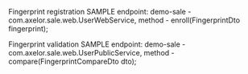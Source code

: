 Fingerprint registration SAMPLE endpoint:
    demo-sale - com.axelor.sale.web.UserWebService, method - enroll(FingerprintDto fingerprint);

Fingerprint validation SAMPLE endpoint:
    demo-sale - com.axelor.sale.web.UserPublicService, method - compare(FingerprintCompareDto dto);
    
